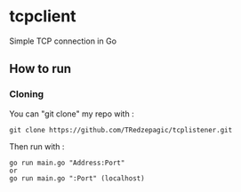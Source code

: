 # tcpclient
Simple TCP connection in Go

## How to run

### Cloning
You can "git clone" my repo with :

```
git clone https://github.com/TRedzepagic/tcplistener.git
```
Then run with :

```
go run main.go "Address:Port" 
or 
go run main.go ":Port" (localhost)
```
